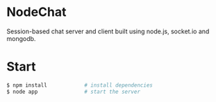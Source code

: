 NodeChat
==========

Session-based chat server and client built using node.js, socket.io and mongodb.

Start
=====

```bash
$ npm install            # install dependencies
$ node app               # start the server
```
